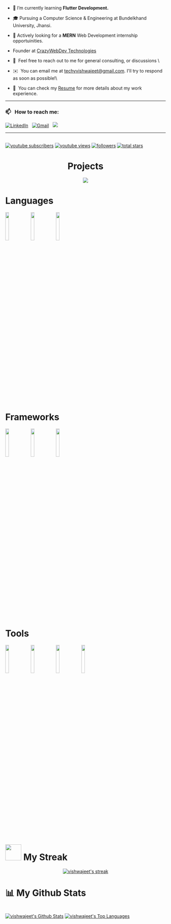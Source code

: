 - 🌱 I’m currently learning **Flutter Development.**

- 🎓 Pursuing a Computer Science & Engineering at Bundelkhand University, Jhansi.

- 💼 Actively looking for a **MERN** Web Development internship opportuinities.

- Founder at <a href="https://www.linkedin.com/company/crazywebdev" target="_blank">CrazyWebDev Technologies</a>
- 💬 &nbsp;Feel free to reach out to me for general consulting, or discussions \
- ✉️ &nbsp;You can email me at techyvishwajeet@gmail.com. I'll try to respond as soon as possible!\
- 📄 &nbsp;You can check my [Resume](https://drive.google.com/file/d/1dqoSVMrKy0ZkqH1yYGNnPWY0CtPmyWAF/view?usp=sharing) for more details about my work experience.
   
<p align="left">
   
   -----
### 📫 &nbsp; How to reach me:
<a href="https://www.linkedin.com/in/techyvishwajeet/"><img alt="LinkedIn" src="https://img.shields.io/badge/linkedin%20-%230077B5.svg?&style=flat&logo=linkedin&logoColor=white"/></a> &nbsp;
<a href="mailto:techyvishwajeet@gmail.com"><img alt="Gmail" src="https://img.shields.io/badge/Gmail-D14836?style=flat&logo=gmail&logoColor=white" /></a> &nbsp;
<a href="https://leetcode.com/techyvishwajeet/"><img src="https://img.shields.io/badge/-LeetCode-E4405F?style=flat&logo=LeetCode&logoColor=white"/></a> &nbsp;

-----  
   <br>
 <a href="https://www.youtube.com/c/techyvishwajeet?sub_confirmation=1">
 <img alt="youtube subscribers" title="Subscribe to my YouTube channel" src="https://custom-icon-badges.demolab.com/youtube/channel/subscribers/UC2BAnTv6vw-epxmQhHI0PqA?color=%23E05D44&label=SUBSCRIBE&logo=video&logoColor=white&style=for-the-badge&labelColor=CE4630"/></a> 
  
 <a href="https://www.youtube.com/c/techyvishwajeet">
 <img alt="youtube views" title="YouTube views" src="https://custom-icon-badges.demolab.com/youtube/channel/views/UC2BAnTv6vw-epxmQhHI0PqA?color=%23E1AD0E&logo=eye&logoColor=white&style=for-the-badge&labelColor=C79600"/></a> 
   
 <a href="https://github.com/vishwajeet112?tab=followers">
 <img alt="followers" title="Follow me on Github" src="https://custom-icon-badges.demolab.com/github/followers/vishwajeet112?color=236ad3&labelColor=1155ba&style=for-the-badge&logo=person-add&label=Follow&logoColor=white"/></a>
 
 <a href="https://github.com/vishwajeet112?tab=repositories&sort=stargazers">
 <img alt="total stars" title="Total stars on GitHub" src="https://custom-icon-badges.demolab.com/github/stars/vishwajeet112?color=55960c&style=for-the-badge&labelColor=488207&logo=star"/></a>

</p>

<h1 align="center">Projects</h1>
<div  align="center">
 
 <a href="https://github.com/vishwajeet112/parathawallah"><img src="https://github-readme-stats.vercel.app/api/pin/?username=vishwajeet112&repo=parathawallah&show_icons=true&theme=great-gatsby" > </a>
  
</div>


<h1/>Languages</h1>
    
<p align="left"> 
   <code><img width="15%" src="https://e7.pngegg.com/pngimages/707/18/png-clipart-the-c-programming-language-c-for-beginners-masters-computer-programming-leave-the-material-blue-angle.png"></code>
 <code><img width="15%" src="https://www.vectorlogo.zone/logos/python/python-ar21.svg"></code>
 <code><img width="15%" src="https://www.vectorlogo.zone/logos/java/java-ar21.svg"></code>
</p>

<h1/>Frameworks</h1>
    
<p align="left"> 
  <code><img width="15%" src="https://www.vectorlogo.zone/logos/reactjs/reactjs-ar21.svg"></code>
  <code><img width="15%" src="https://www.vectorlogo.zone/logos/flutterio/flutterio-ar21.svg"></code>
  <code><img width="15%" src="https://www.vectorlogo.zone/logos/nodejs/nodejs-ar21.svg"></code>
</p>

<h1/>Tools</h1>
    
<p align="left"> 
  <code><img width="15%" src="https://www.vectorlogo.zone/logos/figma/figma-ar21.svg"></code>
  <code><img width="15%" src="https://www.vectorlogo.zone/logos/getbootstrap/getbootstrap-ar21.svg"></code>
  <code><img width="15%" src="https://www.vectorlogo.zone/logos/mysql/mysql-ar21.svg"></code>
  <code><img width="15%" src="https://www.vectorlogo.zone/logos/git-scm/git-scm-ar21.svg"></code>
</p>


<h1/><img src="https://camo.githubusercontent.com/63371d36886ee658f5a97401f393e1ab1684b2fd3de674b8f5efc7d410b2a3d0/68747470733a2f2f6d656469612e67697068792e636f6d2f6d656469612f57556c706c634d704f43456d5447427442572f67697068792e676966" width="50px"/> My Streak</h1>
    
<p align="center">
    <a href="https://github.com/vishwajeet112/github-readme-streak-stats">
        <img title="🔥 Get streak stats for your profile at git.io/streak-stats" alt="vishwajeet's streak" src="https://github-readme-streak-stats.herokuapp.com/?user=vishwajeet112&theme=black-ice&hide_border=true&stroke=0000&background=060A0CD0"/>
    </a>
</p>


# 📊 My Github Stats

  <br/>
    <a href="https://github.com/vishwajeet112/github-readme-stats"><img alt="vishwajeet's Github Stats" src="https://github-readme-stats.vercel.app/api?username=vishwajeet112&show_icons=true&count_private=true&theme=react&hide_border=true&bg_color=0D1117" /></a>
  <a href="https://github.com/vishwajeet112/github-readme-stats"><img alt="vishwajeet's Top Languages" src="https://github-readme-stats.vercel.app/api/top-langs/?username=vishwajeet112&langs_count=8&count_private=true&layout=compact&theme=react&hide_border=true&bg_color=0D1117" /></a>

  <br/>
<br>

<br/>
<br>
